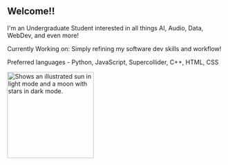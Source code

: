 ## Welcome!!

I'm an Undergraduate Student interested in all things AI, Audio, Data, WebDev, and even more! 

Currently Working on: Simply refining my software dev skills and workflow!

Preferred languages - Python, JavaScript, Supercollider, C++, HTML, CSS

<picture>
  <source media="(prefers-color-scheme: dark)" srcset="https://i.imgur.com/TQ84GaD.jpeg" height=200 width=200>
  <source media="(prefers-color-scheme: light)" srcset="https://i.imgur.com/Z8SeWNS.jpeg", height=200 width=200>
  <img alt="Shows an illustrated sun in light mode and a moon with stars in dark mode." src="https://user-images.githubusercontent.com/25423296/163456779-a8556205-d0a5-45e2-ac17-42d089e3c3f8.png">
</picture>


<!--
**HiddenWaste/HiddenWaste** is a ✨ _special_ ✨ repository because its `README.md` (this file) appears on your GitHub profile.

Here are some ideas to get you started:

- 🔭 I’m currently working on ...
- 🌱 I’m currently learning ...
- 👯 I’m looking to collaborate on ...
- 🤔 I’m looking for help with ...
- 💬 Ask me about ...
- 📫 How to reach me: ...
- 😄 Pronouns: ...
- ⚡ Fun fact: ...
-->

